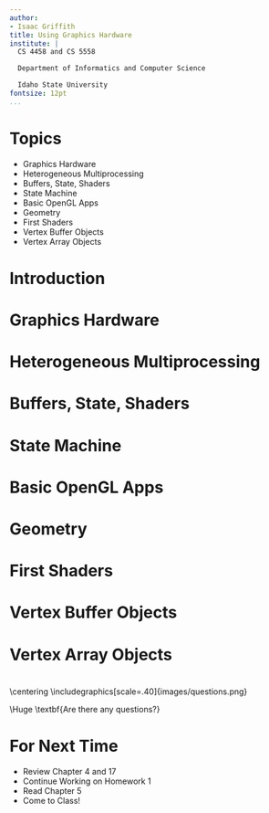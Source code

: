 ```yaml
---
author:
- Isaac Griffith
title: Using Graphics Hardware
institute: |
  CS 4458 and CS 5558

  Department of Informatics and Computer Science

  Idaho State University
fontsize: 12pt
...
```


# Topics

* Graphics Hardware
* Heterogeneous Multiprocessing
* Buffers, State, Shaders
* State Machine
* Basic OpenGL Apps
* Geometry
* First Shaders
* Vertex Buffer Objects
* Vertex Array Objects

# Introduction

# Graphics Hardware

# Heterogeneous Multiprocessing

# Buffers, State, Shaders

# State Machine

# Basic OpenGL Apps

# Geometry

# First Shaders

# Vertex Buffer Objects

# Vertex Array Objects

#

\centering
\includegraphics[scale=.40]{images/questions.png}

\Huge \textbf{Are there any questions?}

# For Next Time

* Review Chapter 4 and 17
* Continue Working on Homework 1
* Read Chapter 5
* Come to Class!
